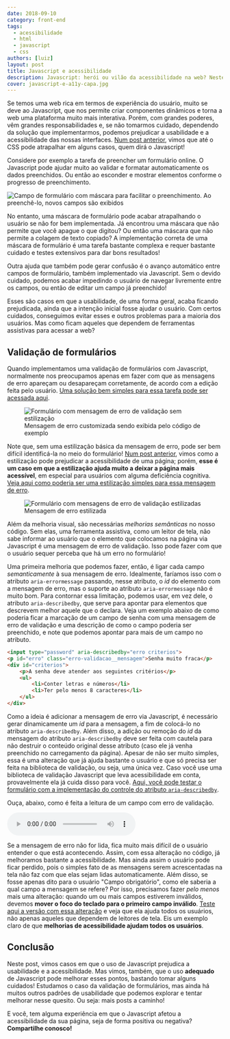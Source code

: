 ```yaml
---
date: 2018-09-10
category: front-end
tags:
  - acessibilidade
  - html
  - javascript
  - css
authors: [luiz]
layout: post
title: Javascript e acessibilidade
description: Javascript: herói ou vilão da acessibilidade na web? Neste post, vamos discutir que cuidados precisamos tomar para que o Javascript não se torne fogo amigo na luta por uma web mais acessível.
cover: javascript-e-a11y-capa.jpg
---
```


Se temos uma web rica em termos de experiência do usuário, muito se deve ao Javascript, que nos permite criar componentes dinâmicos e torna a web uma plataforma muito mais interativa. Porém, com grandes poderes, vêm grandes responsabilidades e, se não tomarmos cuidado, dependendo da solução que implementarmos, podemos prejudicar a usabilidade e a acessibilidade das nossas interfaces. [Num post anterior](/um-pouco-sobre-css-js-a11y/), vimos que até o CSS pode atrapalhar em alguns casos, quem dirá o Javascript!

Considere por exemplo a tarefa de preencher um formulário online. O Javascript pode ajudar muito ao validar e formatar automaticamente os dados preenchidos. Ou então ao esconder e mostrar elementos conforme o progresso de preenchimento.

![Campo de formulário com máscara para facilitar o preenchimento. Ao preenchê-lo, novos campos são exibidos](../images/javascript-e-a11y-1.gif)

No entanto, uma máscara de formulário pode acabar atrapalhando o usuário se não for bem implementada. Já encontrou uma máscara que não permite que você apague o que digitou? Ou então uma máscara que não permite a colagem de texto copiado? A implementação correta de uma máscara de formulário é uma tarefa bastante complexa e requer bastante cuidado e testes extensivos para dar bons resultados!

Outra ajuda que também pode gerar confusão é o avanço automático entre campos de formulário, também implementado via Javascript. Sem o devido cuidado, podemos acabar impedindo o usuário de navegar livremente entre os campos, ou então de editar um campo já preenchido!

Esses são casos em que a usabilidade, de uma forma geral, acaba ficando prejudicada, ainda que a intenção inicial fosse ajudar o usuário. Com certos cuidados, conseguimos evitar esses e outros problemas para a maioria dos usuários. Mas como ficam aqueles que dependem de ferramentas assistivas para acessar a web?

## Validação de formulários

Quando implementamos uma validação de formulários com Javascript, normalmente nos preocupamos apenas em fazer com que as mensagens de erro apareçam ou desapareçam corretamente, de acordo com a edição feita pelo usuário. <a href='https://codepen.io/lreal/pen/pLKrRP' target='_blank'>Uma solução bem simples para essa tarefa pode ser acessada aqui</a>.

<figure>
  <img src='../images/javascript-e-a11y-2.png' alt='Formulário com mensagem de erro de validação sem estilização'>
  <figcaption>Mensagem de erro customizada sendo exibida pelo código de exemplo</figcaption>
</figure>

Note que, sem uma estilização básica da mensagem de erro, pode ser bem difícil identificá-la no meio do formulário! [Num post anterior](/um-pouco-sobre-css-js-a11y/), vimos como a estilização pode prejudicar a acessibilidade de uma página; porém, **esse é um caso em que a estilização ajuda muito a deixar a página mais acessível**, em especial para usuários com alguma deficiência cognitiva. <a href='https://codepen.io/lreal/pen/jzKLLB' target='_blank'>Veja aqui como poderia ser uma estilização simples para essa mensagem de erro</a>.

<figure>
  <img src='../images/javascript-e-a11y-3.png' alt='Formulário com mensagens de erro de validação estilizadas'>
  <figcaption>Mensagem de erro estilizada</figcaption>
</figure>

Além da melhoria visual, são necessárias *melhorias semânticas* no nosso código. Sem elas, uma ferramenta assistiva, como um leitor de tela, não sabe informar ao usuário que o elemento que colocamos na página via Javascript é uma mensagem de erro de validação. Isso pode fazer com que o usuário sequer perceba que há um erro no formulário!

Uma primeira melhoria que podemos fazer, então, é ligar cada campo *semanticamente* à sua mensagem de erro. Idealmente, faríamos isso com o atributo `aria-errormessage` passando, nesse atributo, o *id* do elemento com a mensagem de erro, mas o suporte ao atributo `aria-errormessage` não é muito bom. Para contornar essa limitação, podemos usar, em vez dele, o atributo `aria-describedby`, que serve para apontar para elementos que descrevem melhor aquele que o declara. Veja um exemplo abaixo de como poderia ficar a marcação de um campo de senha com uma mensagem de erro de validação e uma descrição de como o campo poderia ser preenchido, e note que podemos apontar para mais de um campo no atributo.

```html
<input type="password" aria-describedby="erro criterios">
<p id="erro" class="erro-validacao__mensagem">Senha muito fraca</p>
<div id="criterios">
	<p>A senha deve atender aos seguintes critérios</p>
	<ul>
		<li>Conter letras e números</li>
		<li>Ter pelo menos 8 caracteres</li>
	</ul>
</div>
```

Como a ideia é adicionar a mensagem de erro via Javascript, é necessário gerar dinamicamente um *id* para a mensagem, a fim de colocá-lo no atributo `aria-describedby`. Além disso, a adição ou remoção do *id* da mensagem do atributo `aria-describedby` deve ser feita com cautela para não destruir o conteúdo original desse atributo (caso ele já venha preenchido no carregamento da página). Apesar de não ser muito simples, essa é uma alteração que já ajuda bastante o usuário e que só precisa ser feita na biblioteca de validação, ou seja, uma única vez. Caso você use uma biblioteca de validação Javascript que leva acessibilidade em conta, provavelmente ela já cuida disso para você. <a href='https://codepen.io/lreal/pen/PRaKBN' target='_blank'>Aqui, você pode testar o formulário com a implementação do controle do atributo `aria-describedby`</a>.

Ouça, abaixo, como é feita a leitura de um campo com erro de validação.

<audio controls src="../audios/javascript-e-a11y-1.mp3"></audio>

Se a mensagem de erro não for lida, fica muito mais difícil de o usuário entender o que está acontecendo. Assim, com essa alteração no código, já melhoramos bastante a acessibilidade. Mas ainda assim o usuário pode ficar perdido, pois o simples fato de as mensagens serem acrescentadas na tela não faz com que elas sejam lidas automaticamente. Além disso, se fosse apenas dito para o usuário "Campo obrigatório", como ele saberia a qual campo a mensagem se refere? Por isso, precisamos fazer *pelo menos* mais uma alteração: quando um ou mais campos estiverem inválidos, devemos **mover o foco do teclado para o primeiro campo inválido**. <a href='https://codepen.io/lreal/pen/wmXrWr' target='_blank'>Teste aqui a versão com essa alteração</a> e veja que ela ajuda todos os usuários, não apenas aqueles que dependem de leitores de tela. Eis um exemplo claro de que **melhorias de acessibilidade ajudam todos os usuários**.

## Conclusão

Neste post, vimos casos em que o uso de Javascript prejudica a usabilidade e a acessibilidade. Mas vimos, também, que o uso **adequado** de Javascript pode melhorar esses pontos, bastando tomar alguns cuidados! Estudamos o caso da validação de formulários, mas ainda há muitos outros padrões de usabilidade que podemos explorar e tentar melhorar nesse quesito. Ou seja: mais posts a caminho!

E você, tem alguma experiência em que o Javascript afetou a acessibilidade da sua página, seja de forma positiva ou negativa? **Compartilhe conosco!**
